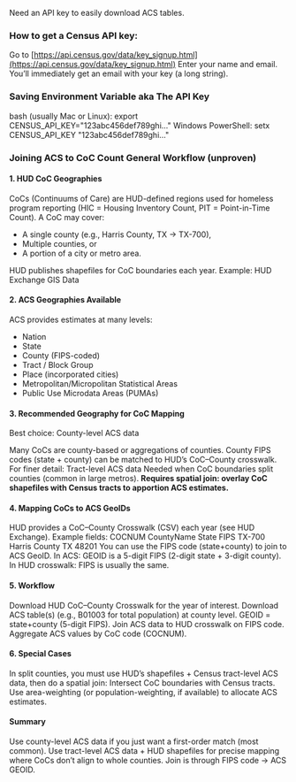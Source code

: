 Need an API key to easily download ACS tables.

### How to get a Census API key:
Go to [https://api.census.gov/data/key_signup.html](https://api.census.gov/data/key_signup.html)
Enter your name and email.
You’ll immediately get an email with your key (a long string).

### Saving Environment Variable aka The API Key
bash (usually Mac or Linux):
export CENSUS_API_KEY="123abc456def789ghi..."
Windows PowerShell:
setx CENSUS_API_KEY "123abc456def789ghi..."

### Joining ACS to CoC Count General Workflow (unproven)
#### 1. HUD CoC Geographies
CoCs (Continuums of Care) are HUD-defined regions used for homeless program reporting (HIC = Housing Inventory Count, PIT = Point-in-Time Count).
A CoC may cover:
*  A single county (e.g., Harris County, TX → TX-700),
*  Multiple counties, or
*  A portion of a city or metro area.

HUD publishes shapefiles for CoC boundaries each year. Example: HUD Exchange GIS Data

#### 2. ACS Geographies Available
ACS provides estimates at many levels:
* Nation
* State
* County (FIPS-coded)
* Tract / Block Group
* Place (incorporated cities)
* Metropolitan/Micropolitan Statistical Areas
* Public Use Microdata Areas (PUMAs)

#### 3. Recommended Geography for CoC Mapping
Best choice: County-level ACS data

Many CoCs are county-based or aggregations of counties. County FIPS codes (state + county) can be matched to HUD’s CoC–County crosswalk. For finer detail: Tract-level ACS data Needed when CoC boundaries split counties (common in large metros).
**Requires spatial join: overlay CoC shapefiles with Census tracts to apportion ACS estimates.**

#### 4. Mapping CoCs to ACS GeoIDs
HUD provides a CoC–County Crosswalk (CSV) each year (see HUD Exchange).
Example fields:
COCNUM   CountyName     State   FIPS
TX-700   Harris County  TX      48201
You can use the FIPS code (state+county) to join to ACS GeoID.
In ACS: GEOID is a 5-digit FIPS (2-digit state + 3-digit county).
In HUD crosswalk: FIPS is usually the same.

#### 5. Workflow
Download HUD CoC–County Crosswalk for the year of interest.
Download ACS table(s) (e.g., B01003 for total population) at county level.
GEOID = state+county (5-digit FIPS).
Join ACS data to HUD crosswalk on FIPS code.
Aggregate ACS values by CoC code (COCNUM).

#### 6. Special Cases
In split counties, you must use HUD’s shapefiles + Census tract-level ACS data, then do a spatial join:
Intersect CoC boundaries with Census tracts.
Use area-weighting (or population-weighting, if available) to allocate ACS estimates.

#### Summary
Use county-level ACS data if you just want a first-order match (most common).
Use tract-level ACS data + HUD shapefiles for precise mapping where CoCs don’t align to whole counties.
Join is through FIPS code → ACS GEOID.
